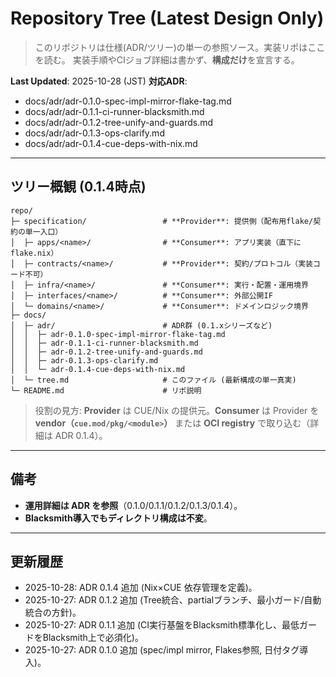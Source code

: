 # Repository Tree (Latest Design Only)

> このリポジトリは仕様(ADR/ツリー)の単一の参照ソース。実装リポはここを読む。
> 実装手順やCIジョブ詳細は書かず、**構成だけ**を宣言する。

**Last Updated**: 2025-10-28 (JST)
**対応ADR**:
- docs/adr/adr-0.1.0-spec-impl-mirror-flake-tag.md
- docs/adr/adr-0.1.1-ci-runner-blacksmith.md
- docs/adr/adr-0.1.2-tree-unify-and-guards.md
- docs/adr/adr-0.1.3-ops-clarify.md
- docs/adr/adr-0.1.4-cue-deps-with-nix.md

---

## ツリー概観 (0.1.4時点)

```text
repo/
├─ specification/                 # **Provider**: 提供側（配布用flake/契約の単一入口）
│  ├─ apps/<name>/                # **Consumer**: アプリ実装（直下に flake.nix）
│  ├─ contracts/<name>/           # **Provider**: 契約/プロトコル（実装コード不可）
│  ├─ infra/<name>/               # **Consumer**: 実行・配置・運用境界
│  ├─ interfaces/<name>/          # **Consumer**: 外部公開IF
│  └─ domains/<name>/             # **Consumer**: ドメインロジック境界
├─ docs/
│  ├─ adr/                        # ADR群 (0.1.xシリーズなど)
│  │  ├─ adr-0.1.0-spec-impl-mirror-flake-tag.md
│  │  ├─ adr-0.1.1-ci-runner-blacksmith.md
│  │  ├─ adr-0.1.2-tree-unify-and-guards.md
│  │  ├─ adr-0.1.3-ops-clarify.md
│  │  └─ adr-0.1.4-cue-deps-with-nix.md
│  └─ tree.md                     # このファイル (最新構成の単一真実)
└─ README.md                      # リポ説明
```

> 役割の見方: **Provider** は CUE/Nix の提供元。**Consumer** は Provider を **vendor（`cue.mod/pkg/<module>`）** または **OCI registry** で取り込む（詳細は ADR 0.1.4）。

---

## 備考
- **運用詳細は ADR を参照**（0.1.0/0.1.1/0.1.2/0.1.3/0.1.4）。
- **Blacksmith導入でもディレクトリ構成は不変**。

---

## 更新履歴
- 2025-10-28: ADR 0.1.4 追加 (Nix×CUE 依存管理を定義)。
- 2025-10-27: ADR 0.1.2 追加 (Tree統合、partialブランチ、最小ガード/自動統合の方針)。
- 2025-10-27: ADR 0.1.1 追加 (CI実行基盤をBlacksmith標準化し、最低ガードをBlacksmith上で必須化)。
- 2025-10-27: ADR 0.1.0 追加 (spec/impl mirror, Flakes参照, 日付タグ導入)。
